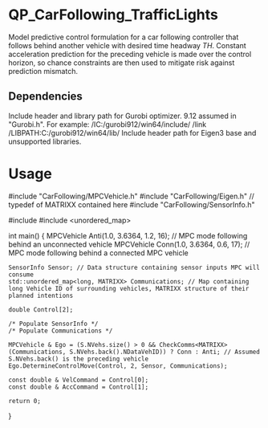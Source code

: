 # QP_CarFollowing_TrafficLights

Model predictive control formulation for a car following controller that follows behind another vehicle with desired time headway *TH*. Constant acceleration prediction for the preceding vehicle is made over the control horizon, so chance constraints are then used to mitigate risk against prediction mismatch.

## Dependencies
Include header and library path for Gurobi optimizer. 9.12 assumed in "Gurobi.h". For example: /IC:/gurobi912/win64/include/ /link /LIBPATH:C:/gurobi912/win64/lib/
Include header path for Eigen3 base and unsupported libraries.

# Usage

#include "CarFollowing/MPCVehicle.h"
#include "CarFollowing/Eigen.h" // typedef of MATRIXX contained here
#include "CarFollowing/SensorInfo.h"

#include <vector>
#include <unordered_map>

int main() {
    MPCVehicle Anti(1.0, 3.6364, 1.2, 16); // MPC mode following behind an unconnected vehicle
    MPCVehicle Conn(1.0, 3.6364, 0.6, 17); // MPC mode following behind a connected MPC vehicle
    
    SensorInfo Sensor; // Data structure containing sensor inputs MPC will consume
    std::unordered_map<long, MATRIXX> Communications; // Map containing long Vehicle ID of surrounding vehicles, MATRIXX structure of their planned intentions

    double Control[2];
  
    /* Populate SensorInfo */
    /* Populate Communications */
  
    MPCVehicle & Ego = (S.NVehs.size() > 0 && CheckComms<MATRIXX>(Communications, S.NVehs.back().NDataVehID)) ? Conn : Anti; // Assumed S.NVehs.back() is the preceding vehicle
    Ego.DetermineControlMove(Control, 2, Sensor, Communications);
  
    const double & VelCommand = Control[0];
    const double & AccCommand = Control[1];
  
    return 0;
}
